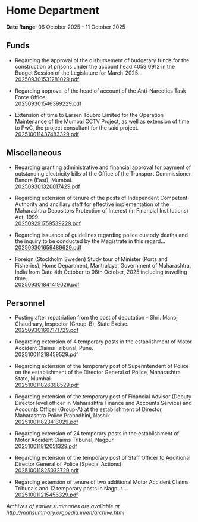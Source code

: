 # Home Department

**Date Range**: 06 October 2025 - 11 October 2025


## Funds
- Regarding the approval of the disbursement of budgetary funds for the construction of prisons under the account head 4059 0912 in the Budget Session of the Legislature for March-2025...\
  [202509301531281029.pdf](https://gr.maharashtra.gov.in/Site/Upload/Government%20Resolutions/English/202509301531281029.pdf)

- Regarding approval of the head of account of the Anti-Narcotics Task Force Office.\
  [202509301546399229.pdf](https://gr.maharashtra.gov.in/Site/Upload/Government%20Resolutions/English/202509301546399229.pdf)

- Extension of time to Larsen  Toubro Limited for the Operation  Maintenance of the Mumbai CCTV Project, as well as extension of time to PwC, the project consultant for the said project.\
  [202510011437483329.pdf](https://gr.maharashtra.gov.in/Site/Upload/Government%20Resolutions/English/202510011437483329.pdf)

## Miscellaneous
- Regarding granting administrative and financial approval for payment of outstanding electricity bills of the Office of the Transport Commissioner, Bandra (East), Mumbai.\
  [202509301320017429.pdf](https://gr.maharashtra.gov.in/Site/Upload/Government%20Resolutions/English/202509301320017429.pdf)

- Regarding extension of tenure of the posts of Independent Competent Authority and ancillary staff for effective implementation of the Maharashtra Depositors Protection of Interest (in Financial Institutions) Act, 1999.\
  [202509291759539229.pdf](https://gr.maharashtra.gov.in/Site/Upload/Government%20Resolutions/English/202509291759539229.pdf)

- Regarding issuance of guidelines regarding police custody deaths and the inquiry to be conducted by the Magistrate in this regard...\
  [202509301659489629.pdf](https://gr.maharashtra.gov.in/Site/Upload/Government%20Resolutions/English/202509301659489629.pdf)

- Foreign (Stockholm Sweden) Study tour of Minister (Ports and Fisheries), Home Department, Mantralaya, Government of Maharashtra, India from Date 4th October to 08th October, 2025 including travelling time..\
  [202509301841419029.pdf](https://gr.maharashtra.gov.in/Site/Upload/Government%20Resolutions/English/202509301841419029.pdf)

## Personnel
- Posting after repatriation from the post of deputation - Shri. Manoj Chaudhary, Inspector (Group-B), State Excise.\
  [202509301607171729.pdf](https://gr.maharashtra.gov.in/Site/Upload/Government%20Resolutions/English/202509301607171729.pdf)

- Regarding extension of 4 temporary posts in the establishment of Motor Accident Claims Tribunal, Pune.\
  [202510011218459529.pdf](https://gr.maharashtra.gov.in/Site/Upload/Government%20Resolutions/English/202510011218459529.pdf)

- Regarding extension of the temporary post of Superintendent of Police on the establishment of the Director General of Police, Maharashtra State, Mumbai.\
  [202510011826398529.pdf](https://gr.maharashtra.gov.in/Site/Upload/Government%20Resolutions/English/202510011826398529.pdf)

- Regarding extension of the temporary post of Financial Advisor (Deputy Director level officer in Maharashtra Finance and Accounts Service) and Accounts Officer (Group-A) at the establishment of Director, Maharashtra Police Prabodhini, Nashik.\
  [202510011823413029.pdf](https://gr.maharashtra.gov.in/Site/Upload/Government%20Resolutions/English/202510011823413029.pdf)

- Regarding extension of 24 temporary posts in the establishment of Motor Accident Claims Tribunal, Nagpur.\
  [202510011812051329.pdf](https://gr.maharashtra.gov.in/Site/Upload/Government%20Resolutions/English/202510011812051329.pdf)

- Regarding extension of the temporary post of Staff Officer to Additional Director General of Police (Special Actions).\
  [202510011825032729.pdf](https://gr.maharashtra.gov.in/Site/Upload/Government%20Resolutions/English/202510011825032729.pdf)

- Regarding extension of tenure of two additional Motor Accident Claims Tribunals and 12 temporary posts in Nagpur...\
  [202510011215456329.pdf](https://gr.maharashtra.gov.in/Site/Upload/Government%20Resolutions/English/202510011215456329.pdf)


*Archives of earlier summaries are available at http://mahsummary.orgpedia.in/en/archive.html*